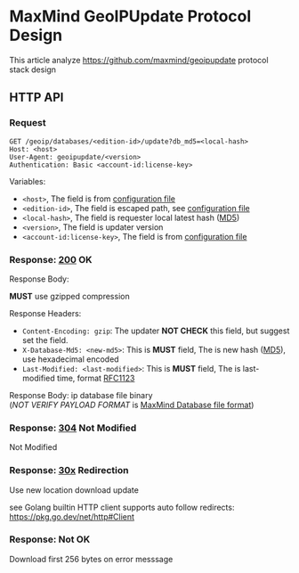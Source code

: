 
# MaxMind GeoIPUpdate Protocol Design

This article analyze <https://github.com/maxmind/geoipupdate> protocol stack design

## HTTP API

### Request

```http
GET /geoip/databases/<edition-id>/update?db_md5=<local-hash>
Host: <host>
User-Agent: geoipupdate/<version>
Authentication: Basic <account-id:license-key>
```

Variables:

- `<host>`, The field is from [configuration file][conf-host]
- `<edition-id>`, The field is escaped path, see [configuration file][conf-edition]
- `<local-hash>`, The field is requester local latest hash ([MD5][hash-md5])
- `<version>`, The field is updater version
- `<account-id:license-key>`, The field is from [configuration file][conf-license]

### Response: [200][status-200] OK

Response Body:

**MUST** use gzipped compression

Response Headers:

- `Content-Encoding: gzip`: The updater **NOT CHECK** this field, but suggest set the field.
- `X-Database-Md5: <new-md5>`: This is **MUST** field, The is new hash ([MD5][hash-md5]), use hexadecimal encoded
- `Last-Modified: <last-modified>`: This is **MUST** field, The is last-modified time, format [RFC1123][rfc1123]

Response Body: ip database file binary \
(_NOT VERIFY PAYLOAD FORMAT_ is [MaxMind Database file format][maxmind-spec])

### Response: [304][status-304] Not Modified

Not Modified

### Response: [30x][status-30x] Redirection

Use new location download update

see Golang builtin HTTP client supports auto follow redirects: <https://pkg.go.dev/net/http#Client>

### Response: Not OK

Download first 256 bytes on error messsage

[conf-edition]: https://github.com/maxmind/geoipupdate/blob/v6.0.0/conf/GeoIP.conf.default#L11-L13
[conf-host]: https://github.com/maxmind/geoipupdate/blob/v6.0.0/conf/GeoIP.conf.default#L20-L21
[conf-license]: https://github.com/maxmind/geoipupdate/blob/v6.0.0/conf/GeoIP.conf.default#L5-L9
[hash-md5]: https://en.wikipedia.org/wiki/MD5
[maxmind-spec]: https://github.com/maxmind/MaxMind-DB
[rfc1123]: https://datatracker.ietf.org/doc/html/rfc1123
[status-200]: https://developer.mozilla.org/en-US/docs/Web/HTTP/Status/200
[status-304]: https://developer.mozilla.org/en-US/docs/Web/HTTP/Status/304
[status-30x]: https://developer.mozilla.org/en-US/docs/Web/HTTP/Redirections
